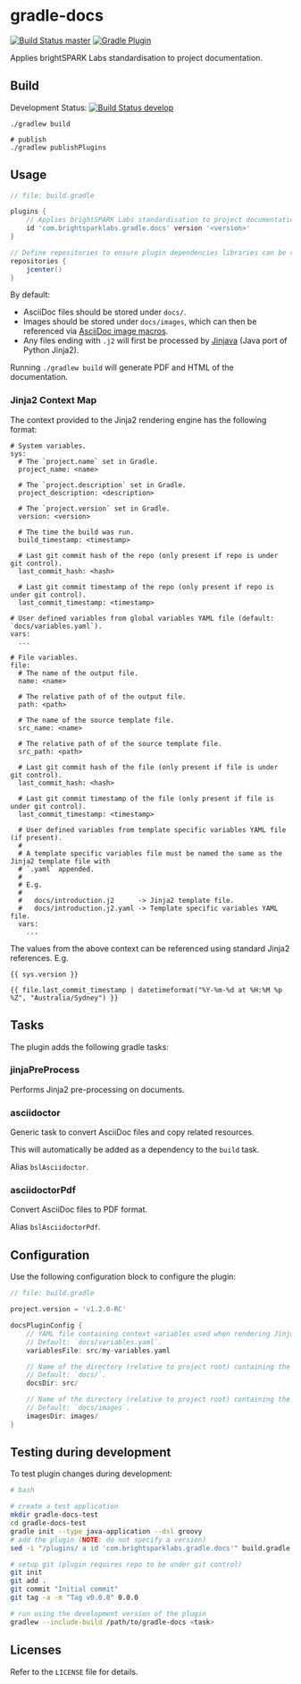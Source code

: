 # gradle-docs

[![Build Status
master](https://api.travis-ci.org/brightsparklabs/gradle-docs.svg?branch=master)](https://travis-ci.org/brightsparklabs/gradle-docs)
[![Gradle Plugin](https://img.shields.io/badge/gradle-latest-blue)](https://plugins.gradle.org/plugin/com.brightsparklabs.gradle.docs)

Applies brightSPARK Labs standardisation to project documentation.

## Build

Development Status: [![Build Status develop](https://api.travis-ci.org/brightsparklabs/gradle-docs.svg?branch=develop)](https://travis-ci.org/brightsparklabs/gradle-docs)

```shell
./gradlew build

# publish
./gradlew publishPlugins
```

## Usage

```groovy
// file: build.gradle

plugins {
    // Applies brightSPARK Labs standardisation to project documentation.
    id 'com.brightsparklabs.gradle.docs' version '<version>'
}

// Define repositories to ensure plugin dependencies libraries can be resolved.
repositories {
    jcenter()
}
```

By default:

- AsciiDoc files should be stored under `docs/`.
- Images should be stored under `docs/images`, which can then be referenced via [AsciiDoc image
  macros](https://docs.asciidoctor.org/asciidoc/latest/macros/images/).
- Any files ending with `.j2` will first be processed by
  [Jinjava](https://github.com/HubSpot/jinjava) (Java port of Python Jinja2).

Running `./gradlew build` will generate PDF and HTML of the documentation.

### Jinja2 Context Map

The context provided to the Jinja2 rendering engine has the following format:

```
# System variables.
sys:
  # The `project.name` set in Gradle.
  project_name: <name>

  # The `project.description` set in Gradle.
  project_description: <description>

  # The `project.version` set in Gradle.
  version: <version>

  # The time the build was run.
  build_timestamp: <timestamp>

  # Last git commit hash of the repo (only present if repo is under git control).
  last_commit_hash: <hash>

  # Last git commit timestamp of the repo (only present if repo is under git control).
  last_commit_timestamp: <timestamp>

# User defined variables from global variables YAML file (default: `docs/variables.yaml`).
vars:
  ...

# File variables.
file:
  # The name of the output file.
  name: <name>

  # The relative path of of the output file.
  path: <path>

  # The name of the source template file.
  src_name: <name>

  # The relative path of of the source template file.
  src_path: <path>

  # Last git commit hash of the file (only present if file is under git control).
  last_commit_hash: <hash>

  # Last git commit timestamp of the file (only present if file is under git control).
  last_commit_timestamp: <timestamp>

  # User defined variables from template specific variables YAML file (if present).
  #
  # A template specific variables file must be named the same as the Jinja2 template file with
  # `.yaml` appended.
  #
  # E.g.
  #
  #   docs/introduction.j2      -> Jinja2 template file.
  #   docs/introduction.j2.yaml -> Template specific variables YAML file.
  vars:
    ...
```

The values from the above context can be referenced using standard Jinja2 references. E.g.

    {{ sys.version }}

    {{ file.last_commit_timestamp | datetimeformat("%Y-%m-%d at %H:%M %p %Z", "Australia/Sydney") }}

## Tasks

The plugin adds the following gradle tasks:

### jinjaPreProcess

Performs Jinja2 pre-processing on documents.

### asciidoctor

Generic task to convert AsciiDoc files and copy related resources.

This will automatically be added as a dependency to the `build` task.

Alias `bslAsciidoctor`.

### asciidoctorPdf

Convert AsciiDoc files to PDF format.

Alias `bslAsciidoctorPdf`.

## Configuration

Use the following configuration block to configure the plugin:

```groovy
// file: build.gradle

project.version = 'v1.2.0-RC'

docsPluginConfig {
    // YAML file containing context variables used when rendering Jinja2 templates.
    // Default: `docs/variables.yaml`.
    variablesFile: src/my-variables.yaml

    // Name of the directory (relative to project root) containing the documents to process.
    // Default: `docs/`.
    docsDir: src/

    // Name of the directory (relative to project root) containing the images.
    // Default: `docs/images`.
    imagesDir: images/
}
```

## Testing during development

To test plugin changes during development:

```bash
# bash

# create a test application
mkdir gradle-docs-test
cd gradle-docs-test
gradle init --type java-application --dsl groovy
# add the plugin (NOTE: do not specify a version)
sed -i "/plugins/ a id 'com.brightsparklabs.gradle.docs'" build.gradle

# setup git (plugin requires repo to be under git control)
git init
git add .
git commit "Initial commit"
git tag -a -m "Tag v0.0.0" 0.0.0

# run using the development version of the plugin
gradlew --include-build /path/to/gradle-docs <task>
```

## Licenses

Refer to the `LICENSE` file for details.
